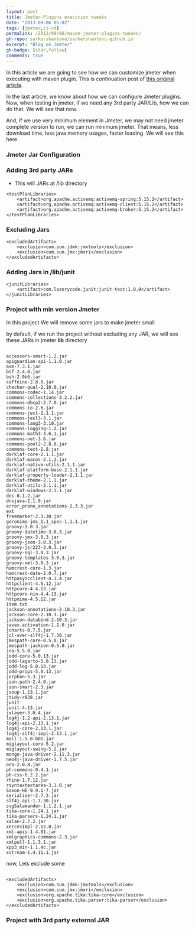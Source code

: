 ```yaml
---
layout: post
title: Jmeter-Plugins execution tweaks
date: "2013-09-06 05:02"
tags: [jmeter,ci-cd]
permalink: /2013/09/06/maven-jmeter-plugins-tweaks/
gh-repo: sarkershantonu/sarkershantonu.github.io
excerpt: "Blog on Jmeter"
gh-badge: [star,follow]
comments: true
---
```

In this article we are going to see how we can customize jmeter when executing with maven plugin. This is continuation post of [this original article](https://sarkershantonu.github.io/2020/08/28/maven-jmeter/).

In the last article, we know about how we can configure Jmeter plugins. Now, when testing in jmeter, if we need any 3rd party JAR/Lib, how we can do that. We will see that now. 

And, if we use very minimum element in Jmeter, we may not need jmeter complete version to run, we can run minimum jmeter. That means, less download time, less java memory usages, faster loading. We will see this here. 

### Jmeter Jar Configuration 

### Adding 3rd party JARs 
- This will JARs at /lib directory

```
<testPlanLibraries>
    <artifact>org.apache.activemq:activemq-spring:5.15.2</artifact>
    <artifact>org.apache.activemq:activemq-client:5.15.2</artifact>
    <artifact>org.apache.activemq:activemq-broker:5.15.2</artifact>
</testPlanLibraries>
 ```

### Excluding Jars 

``` 
<excludedArtifacts>
    <exclusion>com.sun.jdmk:jmxtools</exclusion>
    <exclusion>com.sun.jmx:jmxri</exclusion>
</excludedArtifacts>
```

### Adding Jars in /lib/junit

``` 
<junitLibraries>
    <artifact>com.lazerycode.junit:junit-test:1.0.0</artifact>
</junitLibraries>
```

### Project with min version Jmeter
In this project We will remove some jars to make jmeter small 

by default, if we run the project without excluding any JAR, we will see these JARs in jmeter **lib** directory 

``` 

accessors-smart-1.2.jar
apiguardian-api-1.1.0.jar
asm-7.3.1.jar
bsf-2.4.0.jar
bsh-2.0b6.jar
caffeine-2.8.0.jar
checker-qual-2.10.0.jar
commons-codec-1.14.jar
commons-collections-3.2.2.jar
commons-dbcp2-2.7.0.jar
commons-io-2.6.jar
commons-jexl-2.1.1.jar
commons-jexl3-3.1.jar
commons-lang3-3.10.jar
commons-logging-1.2.jar
commons-math3-3.6.1.jar
commons-net-3.6.jar
commons-pool2-2.8.0.jar
commons-text-1.8.jar
darklaf-core-2.1.1.jar
darklaf-macos-2.1.1.jar
darklaf-native-utils-2.1.1.jar
darklaf-platform-base-2.1.1.jar
darklaf-property-loader-2.1.1.jar
darklaf-theme-2.1.1.jar
darklaf-utils-2.1.1.jar
darklaf-windows-2.1.1.jar
dec-0.1.2.jar
dnsjava-2.1.9.jar
error_prone_annotations-2.3.3.jar
ext
freemarker-2.3.30.jar
geronimo-jms_1.1_spec-1.1.1.jar
groovy-3.0.3.jar
groovy-datetime-3.0.3.jar
groovy-jmx-3.0.3.jar
groovy-json-3.0.3.jar
groovy-jsr223-3.0.3.jar
groovy-sql-3.0.3.jar
groovy-templates-3.0.3.jar
groovy-xml-3.0.3.jar
hamcrest-core-1.3.jar
hamcrest-date-2.0.7.jar
httpasyncclient-4.1.4.jar
httpclient-4.5.12.jar
httpcore-4.4.13.jar
httpcore-nio-4.4.13.jar
httpmime-4.5.12.jar
item.txt
jackson-annotations-2.10.3.jar
jackson-core-2.10.3.jar
jackson-databind-2.10.3.jar
javax.activation-1.2.0.jar
jcharts-0.7.5.jar
jcl-over-slf4j-1.7.30.jar
jmespath-core-0.5.0.jar
jmespath-jackson-0.5.0.jar
jna-5.5.0.jar
jodd-core-5.0.13.jar
jodd-lagarto-5.0.13.jar
jodd-log-5.0.13.jar
jodd-props-5.0.13.jar
jorphan-5.3.jar
json-path-2.4.0.jar
json-smart-2.3.jar
jsoup-1.13.1.jar
jtidy-r938.jar
junit
junit-4.13.jar
jxlayer-3.0.4.jar
log4j-1.2-api-2.13.1.jar
log4j-api-2.13.1.jar
log4j-core-2.13.1.jar
log4j-slf4j-impl-2.13.1.jar
mail-1.5.0-b01.jar
miglayout-core-5.2.jar
miglayout-swing-5.2.jar
mongo-java-driver-2.11.3.jar
neo4j-java-driver-1.7.5.jar
oro-2.0.8.jar
ph-commons-9.4.1.jar
ph-css-6.2.2.jar
rhino-1.7.12.jar
rsyntaxtextarea-3.1.0.jar
Saxon-HE-9.9.1-7.jar
serializer-2.7.2.jar
slf4j-api-1.7.30.jar
svgSalamander-1.1.2.1.jar
tika-core-1.24.1.jar
tika-parsers-1.24.1.jar
xalan-2.7.2.jar
xercesImpl-2.12.0.jar
xml-apis-1.4.01.jar
xmlgraphics-commons-2.3.jar
xmlpull-1.1.3.1.jar
xpp3_min-1.1.4c.jar
xstream-1.4.11.1.jar             
```

now, Lets exclude some 

``` 

<excludedArtifacts>
    <exclusion>com.sun.jdmk:jmxtools</exclusion>
    <exclusion>com.sun.jmx:jmxri</exclusion>
    <exclusion>org.apache.tika:tika-core</exclusion>
    <exclusion>org.apache.tika.parser:tika-parser</exclusion>
</excludedArtifacts>
```

### Project with 3rd party external JAR